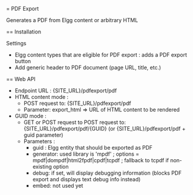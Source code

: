 = PDF Export

Generates a PDF from Elgg content or arbitrary HTML


== Installation

Settings
 * Elgg content types that are eligible for PDF export : adds a PDF export button
 * Add generic header to PDF document (page URL, title, etc.)



== Web API
 * Endpoint URL : {SITE_URL}/pdfexport/pdf
 * HTML content mode : 
    * POST request to: {SITE_URL}/pdfexport/pdf
    * Parameter: export_html => URL of HTML content to be rendered
 * GUID mode :
    * GET or POST request to POST request to: {SITE_URL}/pdfexport/pdf/{GUID} (or {SITE_URL}/pdfexport/pdf + guid parameter)
    * Parameters :
      - guid : Elgg entity that should be exported as PDF
      - generator: used library is 'mpdf' ; options = mpdf|dompdf|html2fpdf|cpdf|tcpdf ; fallback to tcpdf if non-existing option
      - debug: if set, will display debugging information (blocks PDF export and displays text debug info instead)
      - embed: not used yet


